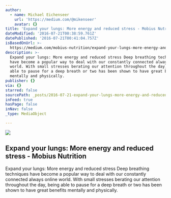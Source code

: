 ```yaml
---
author:
  - name: Michael Eichenseer
    url: 'https://medium.com/@mikenseer'
    avatar: {}
title: 'Expand your lungs: More energy and reduced stress - Mobius Nutrition'
dateModified: '2016-07-21T00:38:59.761Z'
datePublished: '2016-07-21T00:41:04.757Z'
isBasedOnUrl: >-
  https://medium.com/mobius-nutrition/expand-your-lungs-more-energy-and-reduced-stress-1d4eb3718c64?source=linkShare-20acdf286b78-1469061490
description: >-
  Expand your lungs: More energy and reduced stress Deep breathing techniques
  have become a popular way to deal with our constantly connected always online
  world. With small stresses berating our attention throughout the day, being
  able to pause for a deep breath or two has been shown to have great benefits
  mentally and physically.
publisher: {}
via: {}
starred: false
sourcePath: _posts/2016-07-21-expand-your-lungs-more-energy-and-reduced-stress-mobius-n.md
inFeed: true
hasPage: false
inNav: false
_type: MediaObject

---
```

<article style=""><img src="https://cdn-images-1.medium.com/max/2000/1*R4EfNAcgLc_70owC7LrIJg.jpeg" /><h1>Expand your lungs: More energy and reduced stress - Mobius Nutrition</h1><p>Expand your lungs: More energy and reduced stress Deep breathing techniques have become a popular way to deal with our constantly connected always online world. With small stresses berating our attention throughout the day, being able to pause for a deep breath or two has been shown to have great benefits mentally and physically.</p></article>